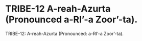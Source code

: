 # TRIBE-12 A-reah-Azurta (Pronounced a-RI’-a  Zoor’-ta).

TRIBE-12: A-reah-Azurta (Pronounced: a-RI’-a  Zoor’-ta).
